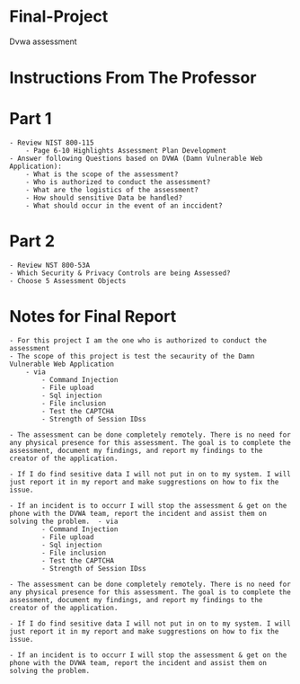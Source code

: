 # Final-Project
Dvwa assessment
# Instructions From The Professor

# Part 1

    - Review NIST 800-115
        - Page 6-10 Highlights Assessment Plan Development
    - Answer following Questions based on DVWA (Damn Vulnerable Web Application):
        - What is the scope of the assessment?
        - Who is authorized to conduct the assessment?
        - What are the logistics of the assessment?
        - How should sensitive Data be handled?
        - What should occur in the event of an inccident?

# Part 2

    - Review NST 800-53A
    - Which Security & Privacy Controls are being Assessed?
    - Choose 5 Assessment Objects 

# Notes for Final Report

    - For this project I am the one who is authorized to conduct the assessment
    - The scope of this project is test the secaurity of the Damn Vulnerable Web Application
        - via
            - Command Injection 
            - File upload
            - Sql injection
            - File inclusion
            - Test the CAPTCHA
            - Strength of Session IDss 

    - The assessment can be done completely remotely. There is no need for any physical presence for this assessment. The goal is to complete the assessment, document my findings, and report my findings to the creator of the application.

    - If I do find sesitive data I will not put in on to my system. I will just report it in my report and make suggrestions on how to fix the issue. 

    - If an incident is to occurr I will stop the assessment & get on the phone with the DVWA team, report the incident and assist them on solving the problem.  - via
            - Command Injection 
            - File upload
            - Sql injection
            - File inclusion
            - Test the CAPTCHA
            - Strength of Session IDss 

    - The assessment can be done completely remotely. There is no need for any physical presence for this assessment. The goal is to complete the assessment, document my findings, and report my findings to the creator of the application.

    - If I do find sesitive data I will not put in on to my system. I will just report it in my report and make suggrestions on how to fix the issue. 

    - If an incident is to occurr I will stop the assessment & get on the phone with the DVWA team, report the incident and assist them on solving the problem. 
